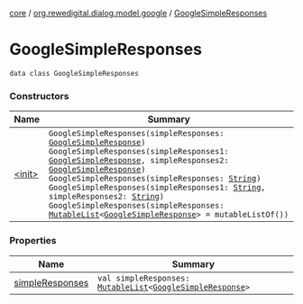 [core](../../index.md) / [org.rewedigital.dialog.model.google](../index.md) / [GoogleSimpleResponses](./index.md)

# GoogleSimpleResponses

`data class GoogleSimpleResponses`

### Constructors

| Name | Summary |
|---|---|
| [&lt;init&gt;](-init-.md) | `GoogleSimpleResponses(simpleResponses: `[`GoogleSimpleResponse`](../-google-simple-response/index.md)`)`<br>`GoogleSimpleResponses(simpleResponses1: `[`GoogleSimpleResponse`](../-google-simple-response/index.md)`, simpleResponses2: `[`GoogleSimpleResponse`](../-google-simple-response/index.md)`)`<br>`GoogleSimpleResponses(simpleResponses: `[`String`](https://kotlinlang.org/api/latest/jvm/stdlib/kotlin/-string/index.html)`)`<br>`GoogleSimpleResponses(simpleResponses1: `[`String`](https://kotlinlang.org/api/latest/jvm/stdlib/kotlin/-string/index.html)`, simpleResponses2: `[`String`](https://kotlinlang.org/api/latest/jvm/stdlib/kotlin/-string/index.html)`)`<br>`GoogleSimpleResponses(simpleResponses: `[`MutableList`](https://kotlinlang.org/api/latest/jvm/stdlib/kotlin.collections/-mutable-list/index.html)`<`[`GoogleSimpleResponse`](../-google-simple-response/index.md)`> = mutableListOf())` |

### Properties

| Name | Summary |
|---|---|
| [simpleResponses](simple-responses.md) | `val simpleResponses: `[`MutableList`](https://kotlinlang.org/api/latest/jvm/stdlib/kotlin.collections/-mutable-list/index.html)`<`[`GoogleSimpleResponse`](../-google-simple-response/index.md)`>` |
